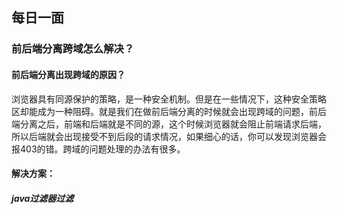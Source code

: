 ## 每日一面









### 前后端分离跨域怎么解决？

#### 前后端分离出现跨域的原因？

浏览器具有同源保护的策略，是一种安全机制。但是在一些情况下，这种安全策略区却能成为一种阻碍。就是我们在做前后端分离的时候就会出现跨域的问题，前后端分离之后，前端和后端就是不同的源，这个时候浏览器就会阻止前端请求后端，所以后端就会出现接受不到后段的请求情况，如果细心的话，你可以发现浏览器会报403的错。跨域的问题处理的办法有很多。





#### 解决方案：

##### java过滤器过滤

